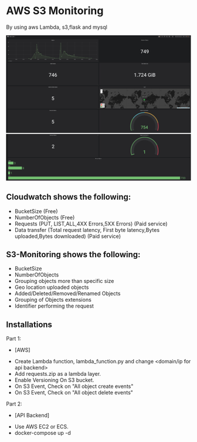 # AWS S3 Monitoring

By using aws Lambda, s3,flask and mysql

![](images/S3-monitoring-1.png)
![](images/s3-monitoring-2.png)



## Cloudwatch shows the following:
- BucketSize (Free)
- NumberOfObjects (Free)
- Requests (PUT, LIST,ALL,4XX Errors,5XX Errors) (Paid service)
- Data transfer (Total request latency, First byte latency,Bytes uploaded,Bytes downloaded) (Paid service)

## S3-Monitoring shows the following:
- BucketSize
- NumberOfObjects
- Grouping objects more than specific size
- Geo location uploaded objects
- Added/Deleted/Removed/Renamed Objects
- Grouping of Objects extensions
- Identifier performing the request


## Installations

Part 1:
* [AWS]
- Create Lambda function, lambda_function.py and change <domain/ip for api backend>
- Add requests.zip as a lambda layer.
- Enable Versioning On S3 bucket.
- On S3 Event, Check on "All object create events"
- On S3 Event, Check on "All object delete events"

Part 2:
* [API Backend]
- Use AWS EC2 or ECS.
- docker-compose up -d
